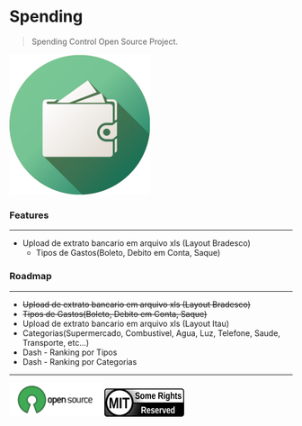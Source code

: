 # Spending

> Spending Control Open Source Project.

![Spending Logo](spending-logo.png)

### Features
------------

- Upload de extrato bancario em arquivo xls (Layout Bradesco)
    - Tipos de Gastos(Boleto, Debito em Conta, Saque)
    
    
### Roadmap
-----------
- ~~Upload de extrato bancario em arquivo xls (Layout Bradesco)~~
- ~~Tipos de Gastos(Boleto, Debito em Conta, Saque)~~
- Upload de extrato bancario em arquivo xls (Layout Itau)
- Categorias(Supermercado, Combustivel, Agua, Luz, Telefone, Saude, Transporte, etc...)
- Dash - Ranking por Tipos
- Dash - Ranking por Categorias    
         
---

[![Open Source](opensource-logo.png)](https://opensource.org/licenses/MIT) [![MIT license](mit-logo.png)](LICENSE)